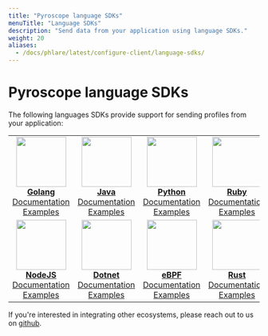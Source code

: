 ```yaml
---
title: "Pyroscope language SDKs"
menuTitle: "Language SDKs"
description: "Send data from your application using language SDKs."
weight: 20
aliases:
  - /docs/phlare/latest/configure-client/language-sdks/
---
```


# Pyroscope language SDKs

The following languages SDKs provide support for sending profiles from your application:

<table>
   <tr>
      <td align="center"><a href="./go_push"><img src="https://user-images.githubusercontent.com/23323466/178160549-2d69a325-56ec-4e19-bca7-d460d400b163.png" width="100px;" alt=""/><br />
        <b>Golang</b></a><br />
          <a href="./go_push" title="Documentation">Documentation</a><br />
          <a href="https://github.com/grafana/pyroscope/tree/release/v1.4/examples/golang-push" title="golang-examples">Examples</a>
      </td>
      <td align="center"><a href="./java"><img src="https://user-images.githubusercontent.com/23323466/178160550-2b5a623a-0f4c-4911-923f-2c825784d45d.png" width="100px;" alt=""/><br />
        <b>Java</b></a><br />
          <a href="./java" title="Documentation">Documentation</a><br />
          <a href="https://github.com/grafana/pyroscope/tree/release/v1.4/examples/java/rideshare" title="java-examples">Examples</a>
      </td>
      <td align="center"><a href="./python"><img src="https://user-images.githubusercontent.com/23323466/178160553-c78b8c15-99b4-43f3-a2a0-252b6c4862b1.png" width="100px;" alt=""/><br />
        <b>Python</b></a><br />
          <a href="./python" title="Documentation">Documentation</a><br />
          <a href="https://github.com/grafana/pyroscope/tree/release/v1.4/examples/python" title="python-examples">Examples</a>
      </td>
      <td align="center"><a href="./ruby"><img src="https://user-images.githubusercontent.com/23323466/178160554-b0be2bc5-8574-4881-ac4c-7977c0b2c195.png" width="100px;" alt=""/><br />
        <b>Ruby</b></a><br />
          <a href="./ruby" title="Documentation">Documentation</a><br />
          <a href="https://github.com/grafana/pyroscope/tree/release/v1.4/examples/ruby" title="ruby-examples">Examples</a>
      </td>
   </tr>
   <tr>
      <td align="center"><a href="./nodejs"><img src="https://user-images.githubusercontent.com/23323466/178160551-a79ee6ff-a5d6-419e-89e6-39047cb08126.png" width="100px;" alt=""/><br />
        <b>NodeJS</b></a><br />
          <a href="./nodejs" title="Documentation">Documentation</a><br />
          <a href="https://github.com/grafana/pyroscope/tree/release/v1.4/examples/nodejs/express" title="examples">Examples</a>
      </td>
      <td align="center"><a href="./dotnet"><img src="https://user-images.githubusercontent.com/23323466/178160544-d2e189c6-a521-482c-a7dc-5375c1985e24.png" width="100px;" alt=""/><br />
        <b>Dotnet</b></a><br />
          <a href="./dotnet" title="Documentation">Documentation</a><br />
          <a href="https://github.com/grafana/pyroscope/tree/release/v1.4/examples/dotnet" title="examples">Examples</a>
      </td>
      <td align="center"><a href="https://grafana.com/docs/pyroscope/latest/configure-client/grafana-agent/ebpf/"><img src="https://user-images.githubusercontent.com/23323466/178160548-e974c080-808d-4c5d-be9b-c983a319b037.png" width="100px;" alt=""/><br />
        <b>eBPF</b></a><br />
          <a href="https://grafana.com/docs/pyroscope/latest/configure-client/grafana-agent/ebpf/" title="Documentation">Documentation</a><br />
          <a href="https://github.com/grafana/pyroscope/tree/release/v1.4/examples/ebpf" title="examples">Examples</a>
      </td>
      <td align="center"><a href="./rust"><img src="https://user-images.githubusercontent.com/23323466/178160555-fb6aeee7-5d31-4bcb-9e3e-41e9f2f7d5b4.png" width="100px;" alt=""/><br />
        <b>Rust</b></a><br />
          <a href="./rust" title="Documentation">Documentation</a><br />
          <a href="https://github.com/grafana/pyroscope/tree/release/v1.4/examples/rust/rideshare" title="examples">Examples</a>
      </td>
   </tr>
</table>

If you're interested in integrating other ecosystems, please reach out to us on [github](https://github.com/grafana/pyroscope/).

